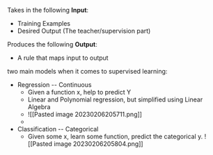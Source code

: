 Takes in the following **Input**:
- Training Examples
- Desired Output (The teacher/supervision part)

Produces the following **Output**:
- A rule that maps input to output

two main models when it comes to supervised learning:
- Regression -- Continuous
	- Given a function x, help to predict Y
	- Linear and Polynomial regression, but simplified using Linear Algebra
	- ![[Pasted image 20230206205711.png]]
	- 
- Classification -- Categorical
	- Given some x, learn some function, predict the categorical y.
![[Pasted image 20230206205804.png]]
